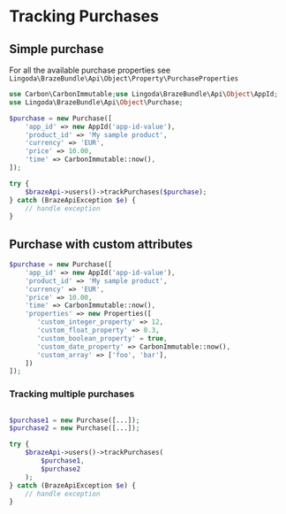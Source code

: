 # Tracking Purchases

## Simple purchase

For all the available purchase properties see `Lingoda\BrazeBundle\Api\Object\Property\PurchaseProperties`

```php
use Carbon\CarbonImmutable;use Lingoda\BrazeBundle\Api\Object\AppId;
use Lingoda\BrazeBundle\Api\Object\Purchase;

$purchase = new Purchase([
    'app_id' => new AppId('app-id-value'),
    'product_id' => 'My sample product',
    'currency' => 'EUR',
    'price' => 10.00,
    'time' => CarbonImmutable::now(),
]);

try {
    $brazeApi->users()->trackPurchases($purchase);
} catch (BrazeApiException $e) {
    // handle exception
}
```

## Purchase with custom attributes

```php
$purchase = new Purchase([
    'app_id' => new AppId('app-id-value'),
    'product_id' => 'My sample product',
    'currency' => 'EUR',
    'price' => 10.00,
    'time' => CarbonImmutable::now(),
    'properties' => new Properties([
       'custom_integer_property' => 12,
       'custom_float_property' => 0.3,
       'custom_boolean_property' = true,
       'custom_date_property' => CarbonImmutable::now(),
       'custom_array' => ['foo', 'bar'],
    ])
]);
```

### Tracking multiple purchases

```php

$purchase1 = new Purchase([...]);
$purchase2 = new Purchase([...]);

try {
    $brazeApi->users()->trackPurchases(
        $purchase1,
        $purchase2
    );
} catch (BrazeApiException $e) {
    // handle exception
}
```
